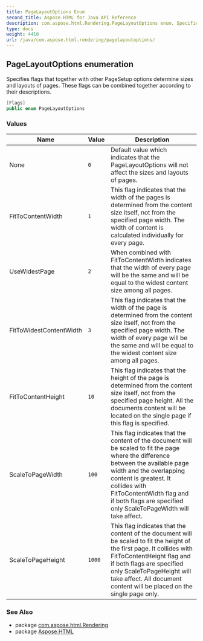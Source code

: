 ```yaml
---
title: PageLayoutOptions Enum
second_title: Aspose.HTML for Java API Reference
description: com.aspose.html.Rendering.PageLayoutOptions enum. Specifies flags that together with other PageSetup options determine sizes and layouts of pages. These flags can be combined together according to their descriptions
type: docs
weight: 4410
url: /java/com.aspose.html.rendering/pagelayoutoptions/
---
```

## PageLayoutOptions enumeration

Specifies flags that together with other PageSetup options determine sizes and layouts of pages. These flags can be combined together according to their descriptions.

```java
[Flags]
public enum PageLayoutOptions
```

### Values

| Name | Value | Description |
| --- | --- | --- |
| None | `0` | Default value which indicates that the PageLayoutOptions will not affect the sizes and layouts of pages. |
| FitToContentWidth | `1` | This flag indicates that the width of the pages is determined from the content size itself, not from the specified page width. The width of content is calculated individually for every page. |
| UseWidestPage | `2` | When combined with FitToContentWidth indicates that the width of every page will be the same and will be equal to the widest content size among all pages. |
| FitToWidestContentWidth | `3` | This flag indicates that the width of the page is determined from the content size itself, not from the specified page width. The width of every page will be the same and will be equal to the widest content size among all pages. |
| FitToContentHeight | `10` | This flag indicates that the height of the page is determined from the content size itself, not from the specified page height. All the documents content will be located on the single page if this flag is specified. |
| ScaleToPageWidth | `100` | This flag indicates that the content of the document will be scaled to fit the page where the difference between the available page width and the overlapping content is greatest. It collides with FitToContentWidth flag and if both flags are specified only ScaleToPageWidth will take affect. |
| ScaleToPageHeight | `1000` | This flag indicates that the content of the document will be scaled to fit the height of the first page. It collides with FitToContentHeight flag and if both flags are specified only ScaleToPageHeight will take affect. All document content will be placed on the single page only. |

### See Also

* package [com.aspose.html.Rendering](../../com.aspose.html.rendering/)
* package [Aspose.HTML](../../)

